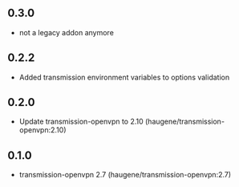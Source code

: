 ## 0.3.0

 - not a legacy addon anymore

## 0.2.2

 - Added transmission environment variables to options validation

## 0.2.0

 - Update transmission-openvpn to 2.10 (haugene/transmission-openvpn:2.10)

## 0.1.0

 - transmission-openvpn 2.7 (haugene/transmission-openvpn:2.7)
